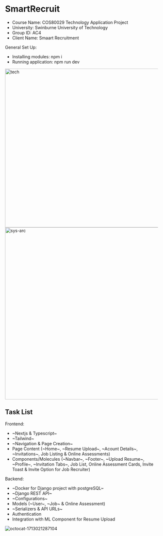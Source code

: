 # SmartRecruit

- Course Name: COS80029 Technology Application Project
- University: Swinburne University of Technology
- Group ID: AC4 
- Client Name: Smaart Recruitment

General Set Up:
- Installing modules: npm i
- Running application: npm run dev

<img width="523" alt="tech" src="https://github.com/sangvo235/SmartRecruit/assets/97276811/e6ffc76e-61c9-4239-997f-48d26f3c9db9">

<img width="567" alt="sys-arc" src="https://github.com/sangvo235/SmartRecruit/assets/97276811/232909b7-8765-4250-8c33-3801bfe907e3">

## Task List
Frontend:
- ~Nextjs & Typescript~
- ~Tailwind~
- ~Navigation & Page Creation~
- Page Content (~Home~, ~Resume Upload~, ~Acount Details~, ~Invitations~, Job Listing & Online Assessments)
- Components/Molecules (~Navbar~, ~Footer~, ~Upload Resume~, ~Profile~, ~Invitation Tabs~, Job List, Online Assessment Cards, Invite Toast & Invite Option for Job Recruiter) 

Backend:
- ~Docker for Django project with postgreSQL~
- ~Django REST API~
- ~Configurations~
- Models (~User~, ~Job~ & Online Assessment)
- ~Serializers & API URLs~ 
- Authentication
- Integration with ML Component for Resume Upload

![octocat-1713021287104](https://github.com/sangvo235/SmartRecruit/assets/97276811/8708a92c-cd91-479d-89fd-9df721b11dfa)

